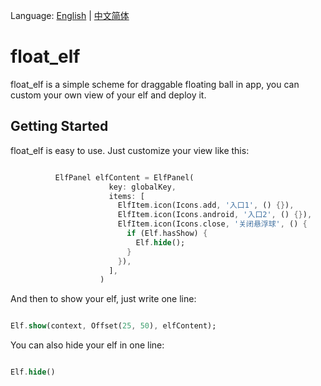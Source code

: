 Language: [English](README.md) | [中文简体](README-CH.md)

# float_elf

float_elf is a simple scheme for draggable floating ball in app, you can custom your own view of your elf and deploy it.

## Getting Started

float_elf is easy to use. Just customize your view like this:

```dart

          ElfPanel elfContent = ElfPanel(
                      key: globalKey,
                      items: [
                        ElfItem.icon(Icons.add, '入口1', () {}),
                        ElfItem.icon(Icons.android, '入口2', () {}),
                        ElfItem.icon(Icons.close, '关闭悬浮球', () {
                          if (Elf.hasShow) {
                            Elf.hide();
                          }
                        }),
                      ],
                    )

```
And then to show your elf, just write one line:

```dart

Elf.show(context, Offset(25, 50), elfContent);

```

You can also hide your elf in one line:

```dart

Elf.hide()

```